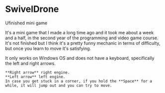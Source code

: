 # SwivelDrone
Ufinished mini game

It's a mini game that I made a long time ago and it took me about a week and a half, in the second year of the programming and video game course. It's not finished but I think it's a pretty funny mechanic in terms of difficulty, but once you learn to move it's satisfying.

It only works on Windows OS and does not have a keyboard, specifically the left and right arrows.
```
**Right arrow** right engine.
**Left arrow** left engine.
In case you get stuck in a corner, if you hold the **Space** for a while, it will jump out and you can try to move.
```
